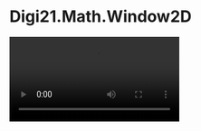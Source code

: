 # Digi21.Math.Window2D

<video controls><source src="https://digi21.blob.core.windows.net/videos-ayuda/desarrollo/5.%20Digi21.Math.Window2D.mp4" type="video/mp4"></video>



